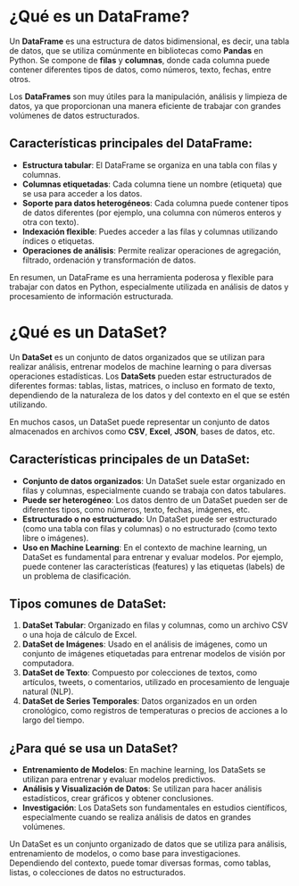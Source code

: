 # ¿Qué es un DataFrame?

Un **DataFrame** es una estructura de datos bidimensional, es decir, una tabla de datos, que se utiliza comúnmente en bibliotecas como **Pandas** en Python. Se compone de **filas** y **columnas**, donde cada columna puede contener diferentes tipos de datos, como números, texto, fechas, entre otros.

Los **DataFrames** son muy útiles para la manipulación, análisis y limpieza de datos, ya que proporcionan una manera eficiente de trabajar con grandes volúmenes de datos estructurados.

## Características principales del DataFrame:

- **Estructura tabular**: El DataFrame se organiza en una tabla con filas y columnas.
- **Columnas etiquetadas**: Cada columna tiene un nombre (etiqueta) que se usa para acceder a los datos.
- **Soporte para datos heterogéneos**: Cada columna puede contener tipos de datos diferentes (por ejemplo, una columna con números enteros y otra con texto).
- **Indexación flexible**: Puedes acceder a las filas y columnas utilizando índices o etiquetas.
- **Operaciones de análisis**: Permite realizar operaciones de agregación, filtrado, ordenación y transformación de datos.

En resumen, un DataFrame es una herramienta poderosa y flexible para trabajar con datos en Python, especialmente utilizada en análisis de datos y procesamiento de información estructurada.

# ¿Qué es un DataSet?

Un **DataSet** es un conjunto de datos organizados que se utilizan para realizar análisis, entrenar modelos de machine learning o para diversas operaciones estadísticas. Los **DataSets** pueden estar estructurados de diferentes formas: tablas, listas, matrices, o incluso en formato de texto, dependiendo de la naturaleza de los datos y del contexto en el que se estén utilizando.

En muchos casos, un DataSet puede representar un conjunto de datos almacenados en archivos como **CSV**, **Excel**, **JSON**, bases de datos, etc.

## Características principales de un DataSet:

- **Conjunto de datos organizados**: Un DataSet suele estar organizado en filas y columnas, especialmente cuando se trabaja con datos tabulares.
- **Puede ser heterogéneo**: Los datos dentro de un DataSet pueden ser de diferentes tipos, como números, texto, fechas, imágenes, etc.
- **Estructurado o no estructurado**: Un DataSet puede ser estructurado (como una tabla con filas y columnas) o no estructurado (como texto libre o imágenes).
- **Uso en Machine Learning**: En el contexto de machine learning, un DataSet es fundamental para entrenar y evaluar modelos. Por ejemplo, puede contener las características (features) y las etiquetas (labels) de un problema de clasificación.

## Tipos comunes de DataSet:

1. **DataSet Tabular**: Organizado en filas y columnas, como un archivo CSV o una hoja de cálculo de Excel.
2. **DataSet de Imágenes**: Usado en el análisis de imágenes, como un conjunto de imágenes etiquetadas para entrenar modelos de visión por computadora.
3. **DataSet de Texto**: Compuesto por colecciones de textos, como artículos, tweets, o comentarios, utilizado en procesamiento de lenguaje natural (NLP).
4. **DataSet de Series Temporales**: Datos organizados en un orden cronológico, como registros de temperaturas o precios de acciones a lo largo del tiempo.

## ¿Para qué se usa un DataSet?
- **Entrenamiento de Modelos**: En machine learning, los DataSets se utilizan para entrenar y evaluar modelos predictivos.
- **Análisis y Visualización de Datos**: Se utilizan para hacer análisis estadísticos, crear gráficos y obtener conclusiones.
- **Investigación**: Los DataSets son fundamentales en estudios científicos, especialmente cuando se realiza análisis de datos en grandes volúmenes.

Un DataSet es un conjunto organizado de datos que se utiliza para análisis, entrenamiento de modelos, o como base para investigaciones. Dependiendo del contexto, puede tomar diversas formas, como tablas, listas, o colecciones de datos no estructurados.
